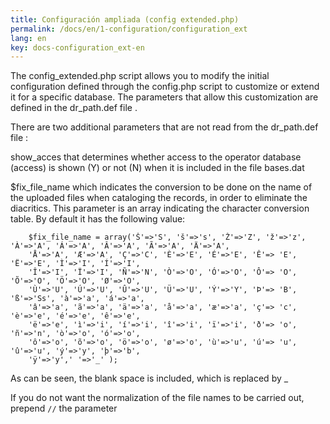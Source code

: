 ```yaml
---
title: Configuración ampliada (config extended.php)
permalink: /docs/en/1-configuration/configuration_ext
lang: en
key: docs-configuration_ext-en
---
```


The config_extended.php script allows you to modify the initial configuration defined through the config.php script to customize or extend it for a specific database. The parameters that allow this customization are defined in the dr_path.def file .

There are two additional parameters that are not read from the dr_path.def file :

show_acces that determines whether access to the operator database (access) is shown (Y) or not (N) when it is included in the file bases.dat

$fix_file_name which indicates the conversion to be done on the name of the uploaded files when cataloging the records, in order to eliminate the diacritics. This parameter is an array indicating the character conversion table. By default it has the following value:

        $fix_file_name = array('Š'=>'S', 'š'=>'s', 'Ž'=>'Z', 'ž'=>'z', 'À'=>'A', 'Á'=>'A', 'Â'=>'A', 'Ã'=>'A', 'Ä'=>'A',
        'Å'=>'A', 'Æ'=>'A', 'Ç'=>'C', 'È'=>'E', 'É'=>'E', 'Ê'=> 'E', 'Ë'=>'E', 'Ì'=>'I', 'Í'=>'I',
        'Î'=>'I', 'Ï'=>'I', 'Ñ'=>'N', 'Ò'=>'O', 'Ó'=>'O', 'Ô'=> 'O', 'Õ'=>'O', 'Ö'=>'O', 'Ø'=>'O',
        'Ù'=>'U', 'Ú'=>'U', 'Û'=>'U', 'Ü'=>'U', 'Ý'=>'Y', 'Þ'=> 'B', 'ß'=>'Ss', 'à'=>'a', 'á'=>'a',
        'â'=>'a', 'ã'=>'a', 'ä'=>'a', 'å'=>'a', 'æ'=>'a', 'ç'=> 'c', 'è'=>'e', 'é'=>'e', 'ê'=>'e',
        'ë'=>'e', 'ì'=>'i', 'í'=>'i', 'î'=>'i', 'ï'=>'i', 'ð'=> 'o', 'ñ'=>'n', 'ò'=>'o', 'ó'=>'o',
        'ô'=>'o', 'õ'=>'o', 'ö'=>'o', 'ø'=>'o', 'ù'=>'u', 'ú'=> 'u', 'û'=>'u', 'ý'=>'y', 'þ'=>'b',
        'ÿ'=>'y',' '=>'_' );

As can be seen, the blank space is included, which is replaced by _

If you do not want the normalization of the file names to be carried out, prepend `//` the parameter